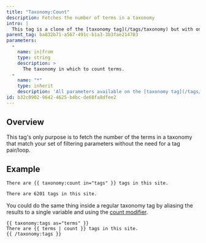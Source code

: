 ```yaml
---
title: "Taxonomy:Count"
description: Fetches the number of terms in a taxonomy
intro: |
  This tag is a clone of the [taxonomy tag](/tags/taxonomy) but with one big difference: it only returns the total number of terms that match your set of filters.
parent_tag: ba832b71-a567-491c-b1a3-3b3fae214703
parameters:
  -
    name: in|from
    type: string
    description: >
      The taxonomy in which to count terms.
  -
    name: "*"
    type: inherit
    description: 'All parameters available on the [taxonomy tag](/tags/taxonomy) are available.'
id: b32c0902-9642-4625-b4bc-de68fa8dfee2
---
```

## Overview

This tag's only purpose is to fetch the number of the terms in a taxonomy that match your set of filtering parameters without the need for a tag pair/loop.

## Example

```
There are {{ taxonomy:count in="tags" }} tags in this site.
```

```html
There are 6201 tags in this site.
```

You could do the same thing inside a regular taxonomy tag by aliasing the results to a single variable and using the [count modifier](/modifiers/count).

```
{{ taxonomy:tags as="terms" }}
There are {{ terms | count }} tags in this site.
{{ /taxonomy:tags }}
```

